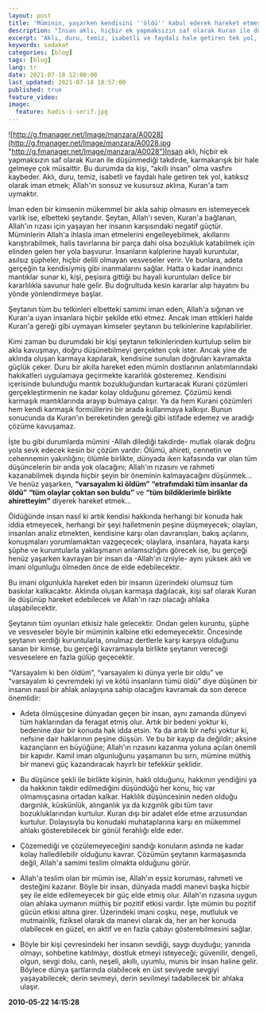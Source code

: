 ```yaml
---
layout: post
title: 'Müminin, yaşarken kendisini ''öldü'' kabul ederek hareket etmesi, şeytanın tüm oyunlarını bozacak önemli bir yoldur.'
description: "İnsan aklı, hiçbir ek yapmaksızın saf olarak Kuran ile düşünmediği takdirde, karmakarışık bir hale gelmeye çok müsaittir."
excerpt: 'Aklı, duru, temiz, isabetli ve faydalı hale getiren tek yol, katıksız olarak iman etmek; Allah'ın sonsuz ve kusursuz aklına, Kuran'a tam uymaktır.'
keywords: sadakat
categories: [blog]
tags: [blog]
lang: tr
date: 2021-07-18 12:00:00
last_updated: 2021-07-18 18:57:00
published: true
feature_video: 
image:
  feature: hadis-i-serif.jpg
---
```


![http://g.fmanager.net/Image/manzara/A0028](http://g.fmanager.net/Image/manzara/A0028.jpg "http://g.fmanager.net/Image/manzara/A0028")İnsan aklı, hiçbir ek yapmaksızın saf olarak Kuran ile düşünmediği takdirde, karmakarışık bir hale gelmeye çok müsaittir. Bu durumda da kişi, “akıllı insan” olma vasfını kaybeder. Aklı, duru, temiz, isabetli ve faydalı hale getiren tek yol, katıksız olarak iman etmek; Allah'ın sonsuz ve kusursuz aklına, Kuran'a tam uymaktır.

İman eden bir kimsenin mükemmel bir akla sahip olmasını en istemeyecek varlık ise, elbetteki şeytandır. Şeytan, Allah'ı seven, Kuran'a bağlanan, Allah'ın rızası için yaşayan her insanın karşısındaki negatif güçtür. Müminlerin Allah'a ihlasla iman etmelerini engelleyebilmek, akıllarını karıştırabilmek, halis tavırlarına bir parça dahi olsa bozukluk katabilmek için elinden gelen her yola başvurur. İnsanların kalplerine hayali kuruntular, asılsız şüpheler, hiçbir delili olmayan vesveseler verir. Ve bunlara, adeta gerçeğin ta kendisiymiş gibi inanmalarını sağlar. Hatta o kadar inandırıcı mantıklar sunar ki, kişi, peşisıra gittiği bu hayali kuruntuları delice bir kararlılıkla savunur hale gelir. Bu doğrultuda kesin kararlar alıp hayatını bu yönde yönlendirmeye başlar.

Şeytanın tüm bu telkinleri elbetteki samimi iman eden, Allah'a sığınan ve Kuran'a uyan insanlara hiçbir şekilde etki etmez.  Ancak iman ettikleri halde Kuran'a gereği gibi uymayan kimseler şeytanın bu telkinlerine kapılabilirler.

Kimi zaman bu durumdaki bir kişi şeytanın telkinlerinden kurtulup selim bir akla kavuşmayı, doğru düşünebilmeyi gerçekten çok ister. Ancak yine de aklında oluşan karmaya kapılarak, kendisine sunulan doğruları kavramakta güçlük çeker. Duru bir akılla hareket eden mümin dostlarının anlatımlarındaki hakikatleri uygulamaya geçirmekte kararlılık gösteremez. Kendisini içerisinde bulunduğu mantık bozukluğundan kurtaracak Kurani çözümleri gerçekleştirmenin ne kadar kolay olduğunu göremez. Çözümü kendi karmaşık mantıklarında arayıp bulmaya çalışır. Ya da hem Kurani çözümleri hem kendi karmaşık formüllerini bir arada kullanmaya kalkışır. Bunun sonucunda da Kuran'ın bereketinden gereği gibi istifade edemez ve aradığı çözüme kavuşamaz.

İşte bu gibi durumlarda mümini -Allah dilediği takdirde- mutlak olarak doğru yola sevk edecek kesin bir çözüm vardır: Ölümü, ahireti, cennetin ve cehennemin yakınlığını; ölümle birlikte, dünyada iken kafasında var olan tüm düşüncelerin bir anda yok olacağını; Allah'ın rızasını ve rahmeti kazanabilmek dışında hiçbir şeyin bir öneminin kalmayacağını düşünmek... Ve henüz yaşarken, **“varsayalım ki öldüm”** **“etrafımdaki tüm insanlar da öldü” “tüm olaylar çoktan son buldu”** ve **“tüm bildiklerimle birlikte ahiretteyim”** diyerek hareket etmek...

Öldüğünde insan nasıl ki artık kendisi hakkında herhangi bir konuda hak iddia etmeyecek, herhangi bir şeyi halletmenin peşine düşmeyecek; olayları, insanları analiz etmekten, kendisine karşı olan davranışları, bakış açılarını, konuşmaları yorumlamaktan vazgeçecek; olaylara, insanlara, hayata karşı şüphe ve kuruntularla yaklaşmanın anlamsızlığını görecek ise, bu gerçeği henüz yaşarken kavrayan bir insan da -Allah'ın izniyle- aynı yüksek aklı ve imani olgunluğu ölmeden önce de elde edebilecektir.

Bu imani olgunlukla hareket eden bir insanın üzerindeki olumsuz tüm baskılar kalkacaktır. Aklında oluşan karmaşa dağılacak, kişi saf olarak Kuran ile düşünüp hareket edebilecek ve Allah'ın razı olacağı ahlaka ulaşabilecektir.

Şeytanın tüm oyunları etkisiz hale gelecektir. Ondan gelen kuruntu, şüphe ve vesveseler böyle bir müminin kalbine etki edemeyecektir. Öncesinde şeytanın verdiği kuruntularla, onulmaz dertlerle karşı karşıya olduğunu sanan bir kimse, bu gerçeği kavramasıyla birlikte şeytanın vereceği vesveselere en fazla gülüp geçecektir.

“Varsayalım ki ben öldüm”, “varsayalım ki dünya yerle bir oldu” ve “varsayalım ki çevremdeki iyi ve kötü insanların tümü öldü” diye düşünen bir insanın nasıl bir ahlak anlayışına sahip olacağını kavramak da son derece önemlidir:

*   Adeta ölmüşçesine dünyadan geçen bir insan, aynı zamanda dünyevi tüm haklarından da feragat etmiş olur. Artık bir bedeni yoktur ki, bedenine dair bir konuda hak idda etsin. Ya da artık bir nefsi yoktur ki, nefsine dair haklarının peşine düşsün. Ve bu bir kayıp da değildir; aksine kazançların en büyüğüne; Allah'ın rızasını kazanma yoluna açılan önemli bir kapıdır. Kamil iman olgunluğunu yaşamanın bu sırrı, mümine müthiş bir manevi güç kazandıracak hayırlı bir tefekkür şeklidir.

*   Bu düşünce şekli ile birlikte kişinin, haklı olduğunu, hakkının yendiğini ya da hakkının takdir edilmediğini düşündüğü her konu, hiç var olmamışçasına ortadan kalkar. Haklılık düşüncesinin neden olduğu dargınlık, küskünlük, alınganlık ya da kızgınlık gibi tüm tavır bozukluklarından kurtulur. Kuran dışı bir adalet elde etme arzusundan kurtulur. Dolayısıyla bu konudaki muhataplarına karşı en mükemmel ahlakı gösterebilecek bir gönül ferahlığı elde eder.

*   Çözemediği ve çözülemeyeceğini sandığı konuların aslında ne kadar kolay halledilebilir olduğunu kavrar. Çözümün şeytanın karmaşasında değil, Allah'a samimi teslim olmakta olduğunu görür.

*   Allah'a teslim olan bir mümin ise, Allah'ın eşsiz koruması, rahmeti ve desteğini kazanır. Böyle bir insan, dünyada maddi manevi başka hiçbir şey ile elde edilemeyecek bir güç elde etmiş olur. Allah'ın rızasına uygun olan ahlaka uymanın müthiş bir pozitif etkisi vardır. İşte mümin bu pozitif gücün etkisi altına girer. Üzerindeki imani coşku, neşe, mutluluk ve mutmainlik, fiziksel olarak da manevi olarak da, her an her konuda olabilecek en güzel, en aktif ve en fazla çabayı gösterebilmesini sağlar.

*   Böyle bir kişi çevresindeki her insanın sevdiği, saygı duyduğu; yanında olmayı, sohbetine katılmayı, dostluk etmeyi isteyeceği; güvenilir, dengeli, olgun, sevgi dolu, canlı, neşeli, akıllı, uyumlu, munis bir insan haline gelir. Böylece dünya şartlarında olabilecek en üst seviyede sevgiyi yaşayabilecek; derin sevmeyi, derin sevilmeyi tadabilecek bir ahlaka ulaşır.  
     

  
**2010-05-22 14:15:28**
